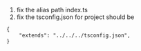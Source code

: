 1) fix the alias path index.ts
2) fix the tsconfig.json for project should be
```
{
    "extends": "../../../tsconfig.json",
}
```